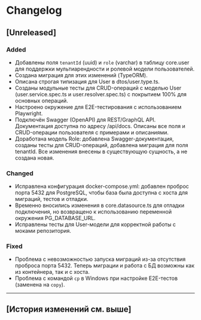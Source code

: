 # Changelog

## [Unreleased]
### Added
- Добавлены поля `tenantId` (uuid) и `role` (varchar) в таблицу core.user для поддержки мультиарендности и ролевой модели пользователей.
- Создана миграция для этих изменений (TypeORM).
- Описана строгая типизация для User в dtos/user.type.ts.
- Созданы модульные тесты для CRUD-операций с моделью User (user.service.spec.ts и user.resolver.spec.ts) с покрытием 100% для основных операций.
- Настроено окружение для E2E-тестирования с использованием Playwright.
- Подключён Swagger (OpenAPI) для REST/GraphQL API. Документация доступна по адресу /api/docs. Описаны все поля и CRUD-операции пользователя с примерами и описаниями.
- Доработана модель Role: добавлена Swagger-документация, созданы тесты для CRUD-операций, добавлена миграция для поля tenantId. Все изменения внесены в существующую сущность, а не создана новая.

### Changed
- Исправлена конфигурация docker-compose.yml: добавлен проброс порта 5432 для PostgreSQL, чтобы база была доступна с хоста для миграций, тестов и отладки.
- Временно вносились изменения в core.datasource.ts для отладки подключения, но возвращено к использованию переменной окружения PG_DATABASE_URL.
- Исправлены тесты для User-модели для корректной работы с моками репозитория.

### Fixed
- Проблема с невозможностью запуска миграций из-за отсутствия проброса порта 5432. Теперь миграции и работа с БД возможны как из контейнера, так и с хоста.
- Проблема с командой `cp` в Windows при настройке E2E-тестов (заменена на `copy`).

---

## [История изменений см. выше]
